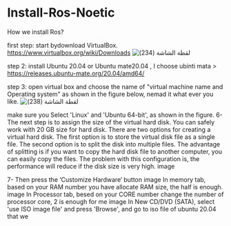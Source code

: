 # Install-Ros-Noetic
How we install Ros?

first step: start bydownload VirtualBox.
https://www.virtualbox.org/wiki/Downloads
![‏‏لقطة الشاشة (234)](https://github.com/To-Infinity-Reemas/Install-Ros-Noetic/assets/174404991/db349ab8-1dee-474b-a8f1-5f7f3f3ae092)

step 2: install  Ubuntu 20.04 or Ubuntu mate20.04 , I choose ubinti mata > https://releases.ubuntu-mate.org/20.04/amd64/

step 3: open virtual box and choose the name of "virtual machine name  and  Operating system" as shown in the figure below, nemad it what ever you like.
![‏‏لقطة الشاشة (238)](https://github.com/To-Infinity-Reemas/Install-Ros-Noetic/assets/174404991/587246a5-8bdf-413d-8618-76bff2d4d8fc)

make sure you  Select 'Linux' and 'Ubuntu 64-bit', as shown in the figure.
6-The next step is to assign the size of the virtual hard disk. You can safely work with 20 GB size for hard disk. There are two options for creating a virtual hard disk. The first option is to store the virtual disk file as a single file. The second option is to split the disk into multiple files. The advantage of splitting is if you want to copy the hard disk file to another computer, you can easily copy the files. The problem with this configuration is, the performance will reduce if the disk size is very high.
image


7- Then press the ‘Customize Hardware‘ button
image
In memory tab, based on your RAM number you have allocate RAM size, the half is enough.
image
In Processor tab, besed on your CORE number change the number of processor core, 2 is enough for me
image
In New CD/DVD (SATA), select 'use ISO image file' and press 'Browse', and go to iso file of ubuntu 20.04 that we

